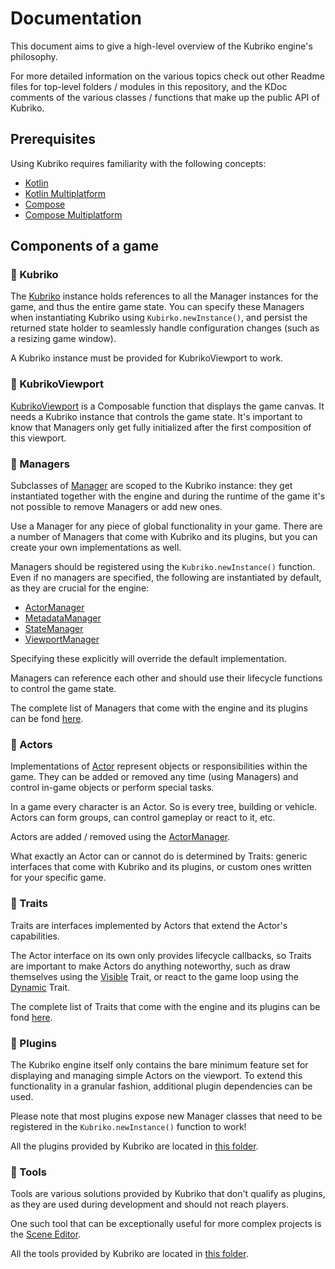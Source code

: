 # Documentation
This document aims to give a high-level overview of the Kubriko engine's philosophy.

For more detailed information on the various topics check out other Readme files for top-level folders / modules in this repository, and the KDoc comments of the various classes / functions that make up the public API of Kubriko.

## Prerequisites
Using Kubriko requires familiarity with the following concepts:
- [Kotlin](https://kotlinlang.org/)
- [Kotlin Multiplatform](https://kotlinlang.org/docs/multiplatform.html)
- [Compose](https://developer.android.com/compose)
- [Compose Multiplatform](https://www.jetbrains.com/compose-multiplatform/)

## Components of a game
### 📗 Kubriko
The [Kubriko](https://github.com/pandulapeter/kubriko/blob/main/engine/src/commonMain/kotlin/com/pandulapeter/kubriko/Kubriko.kt) instance holds references to all the Manager instances for the game, and thus the entire game state.
You can specify these Managers when instantiating Kubriko using `Kubirko.newInstance()`, and persist the returned state holder to seamlessly handle configuration changes (such as a resizing game window).

A Kubriko instance must be provided for KubrikoViewport to work.

### 📗 KubrikoViewport
[KubrikoViewport](https://github.com/pandulapeter/kubriko/blob/main/engine/src/commonMain/kotlin/com/pandulapeter/kubriko/KubrikoViewport.kt) is a Composable function that displays the game canvas.
It needs a Kubriko instance that controls the game state. It's important to know that Managers only get fully initialized after the first composition of this viewport.

### 📗 Managers
Subclasses of [Manager](https://github.com/pandulapeter/kubriko/blob/main/engine/src/commonMain/kotlin/com/pandulapeter/kubriko/manager/Manager.kt) are scoped to the Kubriko instance: they get instantiated together with the engine and during the runtime of the game it's not possible to remove Managers or add new ones.

Use a Manager for any piece of global functionality in your game. There are a number of Managers that come with Kubriko and its plugins, but you can create your own implementations as well.

Managers should be registered using the `Kubriko.newInstance()` function. Even if no managers are specified, the following are instantiated by default, as they are crucial for the engine:
- [ActorManager](https://github.com/pandulapeter/kubriko/blob/main/engine/src/commonMain/kotlin/com/pandulapeter/kubriko/manager/ActorManager.kt)
- [MetadataManager](https://github.com/pandulapeter/kubriko/blob/main/engine/src/commonMain/kotlin/com/pandulapeter/kubriko/manager/MetadataManager.kt)
- [StateManager](https://github.com/pandulapeter/kubriko/blob/main/engine/src/commonMain/kotlin/com/pandulapeter/kubriko/manager/StateManager.kt)
- [ViewportManager](https://github.com/pandulapeter/kubriko/blob/main/engine/src/commonMain/kotlin/com/pandulapeter/kubriko/manager/ViewportManager.kt)

Specifying these explicitly will override the default implementation.

Managers can reference each other and should use their lifecycle functions to control the game state.

The complete list of Managers that come with the engine and its plugins can be fond [here](https://github.com/pandulapeter/kubriko/blob/main/documentation/MANAGERS.md).

### 📗 Actors
Implementations of [Actor](https://github.com/pandulapeter/kubriko/blob/main/engine/src/commonMain/kotlin/com/pandulapeter/kubriko/actor/Actor.kt) represent objects or responsibilities within the game. They can be added or removed any time (using Managers) and control in-game objects or perform special tasks.

In a game every character is an Actor. So is every tree, building or vehicle. Actors can form groups, can control gameplay or react to it, etc.

Actors are added / removed using the [ActorManager](https://github.com/pandulapeter/kubriko/blob/main/engine/src/commonMain/kotlin/com/pandulapeter/kubriko/manager/ActorManager.kt).

What exactly an Actor can or cannot do is determined by Traits: generic interfaces that come with Kubriko and its plugins, or custom ones written for your specific game.

### 📗 Traits
Traits are interfaces implemented by Actors that extend the Actor's capabilities.

The Actor interface on its own only provides lifecycle callbacks, so Traits are important to make Actors do anything noteworthy, such as draw themselves using the [Visible](https://github.com/pandulapeter/kubriko/blob/main/engine/src/commonMain/kotlin/com/pandulapeter/kubriko/actor/traits/Visible.kt) Trait, or react to the game loop using the [Dynamic](https://github.com/pandulapeter/kubriko/blob/main/engine/src/commonMain/kotlin/com/pandulapeter/kubriko/actor/traits/Dynamic.kt) Trait.

The complete list of Traits that come with the engine and its plugins can be fond [here](https://github.com/pandulapeter/kubriko/blob/main/documentation/TRAITS.md).

### 📗 Plugins
The Kubriko engine itself only contains the bare minimum feature set for displaying and managing simple Actors on the viewport.
To extend this functionality in a granular fashion, additional plugin dependencies can be used.

Please note that most plugins expose new Manager classes that need to be registered in the `Kubriko.newInstance()` function to work!

All the plugins provided by Kubriko are located in [this folder](https://github.com/pandulapeter/kubriko/tree/main/plugins).

### 📗 Tools
Tools are various solutions provided by Kubriko that don't qualify as plugins, as they are used during development and should not reach players.

One such tool that can be exceptionally useful for more complex projects is the [Scene Editor](https://github.com/pandulapeter/kubriko/tree/main/tools/scene-editor). 

All the tools provided by Kubriko are located in [this folder](https://github.com/pandulapeter/kubriko/tree/main/tools).